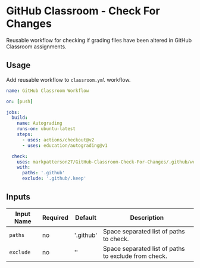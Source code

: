 # GitHub Classroom - Check For Changes

Reusable workflow for checking if grading files have been altered in GitHub Classroom assignments.

## Usage

Add reusable workflow to `classroom.yml` workflow.

```yml
name: GitHub Classroom Workflow

on: [push]

jobs:
  build:
    name: Autograding
    runs-on: ubuntu-latest
    steps:
      - uses: actions/checkout@v2
      - uses: education/autograding@v1

  check:
    uses: markpatterson27/GitHub-Classroom-Check-For-Changes/.github/workflows/change-check.yml@main
    with:
      paths: '.github'
      exclude: '.github/.keep'
```

## Inputs

| Input Name | Required | Default | Description |
|---|---|---|---|
| `paths` | no | '.github' | Space separated list of paths to check. |
| `exclude` | no | '' | Space separated list of paths to exclude from check. |
